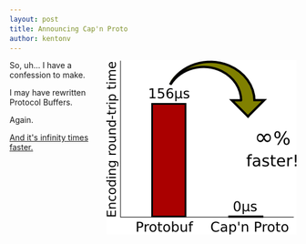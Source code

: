 ```yaml
---
layout: post
title: Announcing Cap'n Proto
author: kentonv
---
```


<img src='/images/infinity-times-faster.png' style='width:334px; height:306px; float: right;'>

So, uh...  I have a confession to make.

I may have rewritten Protocol Buffers.

Again.

[And it's infinity times faster.](http://kentonv.github.com/capnproto)
